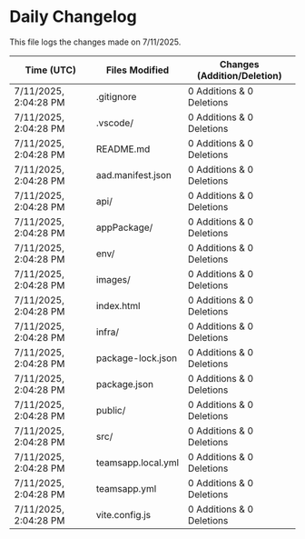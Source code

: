 # Daily Changelog

This file logs the changes made on 7/11/2025.

| Time (UTC)             | Files Modified                    | Changes (Addition/Deletion) |
|------------------------|-----------------------------------|-----------------------------|
| 7/11/2025, 2:04:28 PM | .gitignore | 0 Additions & 0 Deletions |
| 7/11/2025, 2:04:28 PM | .vscode/ | 0 Additions & 0 Deletions |
| 7/11/2025, 2:04:28 PM | README.md | 0 Additions & 0 Deletions |
| 7/11/2025, 2:04:28 PM | aad.manifest.json | 0 Additions & 0 Deletions |
| 7/11/2025, 2:04:28 PM | api/ | 0 Additions & 0 Deletions |
| 7/11/2025, 2:04:28 PM | appPackage/ | 0 Additions & 0 Deletions |
| 7/11/2025, 2:04:28 PM | env/ | 0 Additions & 0 Deletions |
| 7/11/2025, 2:04:28 PM | images/ | 0 Additions & 0 Deletions |
| 7/11/2025, 2:04:28 PM | index.html | 0 Additions & 0 Deletions |
| 7/11/2025, 2:04:28 PM | infra/ | 0 Additions & 0 Deletions |
| 7/11/2025, 2:04:28 PM | package-lock.json | 0 Additions & 0 Deletions |
| 7/11/2025, 2:04:28 PM | package.json | 0 Additions & 0 Deletions |
| 7/11/2025, 2:04:28 PM | public/ | 0 Additions & 0 Deletions |
| 7/11/2025, 2:04:28 PM | src/ | 0 Additions & 0 Deletions |
| 7/11/2025, 2:04:28 PM | teamsapp.local.yml | 0 Additions & 0 Deletions |
| 7/11/2025, 2:04:28 PM | teamsapp.yml | 0 Additions & 0 Deletions |
| 7/11/2025, 2:04:28 PM | vite.config.js | 0 Additions & 0 Deletions |
